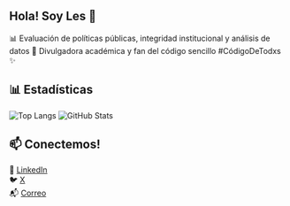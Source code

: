 ## Hola! Soy Les 🤠

📊 Evaluación de políticas públicas, integridad institucional y análisis de datos
📢 Divulgadora académica y fan del código sencillo #CódigoDeTodxs ✨  

## 📊 Estadísticas

![Top Langs](https://github-readme-stats.vercel.app/api/top-langs/?username=lesflores&layout=compact&theme=radical)
![GitHub Stats](https://github-readme-stats.vercel.app/api?username=lesflores&show_icons=true&theme=radical)

## 📫 Conectemos!

💼 [LinkedIn](https://www.linkedin.com/in/lesly-flores-008232114/)  
🐦 [X](https://x.com/lesssflo)  
📬 [Correo](flores.le@ugto.mx)  
